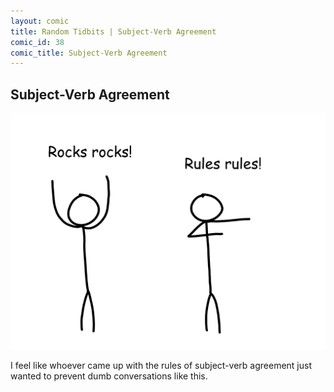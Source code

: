 ```yaml
---
layout: comic
title: Random Tidbits | Subject-Verb Agreement
comic_id: 38
comic_title: Subject-Verb Agreement
---
```


## Subject-Verb Agreement

<img id="img38" src="/assets/images/38.png">

I feel like whoever came up with the rules of subject-verb agreement just wanted to prevent dumb conversations like this.
